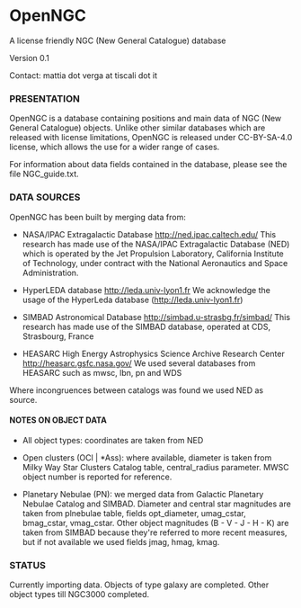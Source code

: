 # OpenNGC
A license friendly NGC (New General Catalogue) database

Version 0.1

Contact: mattia dot verga at tiscali dot it



### PRESENTATION

OpenNGC is a database containing positions and main data of
NGC (New General Catalogue) objects. Unlike other similar databases which
are released with license limitations, OpenNGC is released under
CC-BY-SA-4.0 license, which allows the use for a wider range of cases.

For information about data fields contained in the database, please see
the file NGC_guide.txt.


### DATA SOURCES

OpenNGC has been built by merging data from:

 - NASA/IPAC Extragalactic Database
   http://ned.ipac.caltech.edu/
   This research has made use of the NASA/IPAC Extragalactic Database (NED)
   which is operated by the Jet Propulsion Laboratory,
   California Institute of Technology, under contract with the
   National Aeronautics and Space Administration.

 - HyperLEDA database
   http://leda.univ-lyon1.fr
   We acknowledge the usage of the HyperLeda database (http://leda.univ-lyon1.fr)

 - SIMBAD Astronomical Database
   http://simbad.u-strasbg.fr/simbad/
   This research has made use of the SIMBAD database, operated at CDS, Strasbourg, France

 - HEASARC High Energy Astrophysics Science Archive Research Center
   http://heasarc.gsfc.nasa.gov/
   We used several databases from HEASARC such as mwsc, lbn, pn and WDS

Where incongruences between catalogs was found we used NED as source.

#### NOTES ON OBJECT DATA

 - All object types: coordinates are taken from NED
 
 - Open clusters (OCl | *Ass): where available, diameter is taken from 
   Milky Way Star Clusters Catalog table, central_radius parameter.
   MWSC object number is reported for reference.

 - Planetary Nebulae (PN): we merged data from Galactic Planetary Nebulae Catalog
   and SIMBAD. Diameter and central star magnitudes are taken from plnebulae table,
   fields opt_diameter, umag_cstar, bmag_cstar, vmag_cstar. Other object magnitudes
   (B - V - J - H - K) are taken from SIMBAD because they're referred to more recent
   measures, but if not available we used fields jmag, hmag, kmag.

### STATUS
Currently importing data.
Objects of type galaxy are completed.
Other object types till NGC3000 completed.
